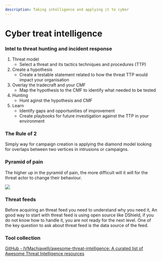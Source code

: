 ```yaml
---
description: Taking intelligence and applying it to cyber
---
```


# Cyber treat intelligence

### Intel to threat hunting and incident response

1. Threat model
   * Select a threat and its tactics techniques and procedures (TTP)
2. Create a hypothesis
   * Create a testable statement related to how the threat TTP would impact your organisation
3. Overlay the tradecraft and your CMF
   * Map the hypothesis to the CMF to identify what needed to be tested
4. Hunting
   * Hunt aginst the hypothesis and CMF
5. Learn
   * Identify gaps and opportunities of improvement
   * Create playbooks for future investigation against the TTP in your environment

### The Rule of 2

Simply way for campaign creation is applying the diamond model looking for overlaps between two vertices in intrusions or campaigns.

### Pyramid of pain

The higher up in the pyramid of pain, the more difficult will it will for the threat actor to change their behaviour.

![](https://remnote-user-data.s3.amazonaws.com/g5p1PSh-1o05NUSgQmhouqlrwO9f18sqF-tml3DI0VwG9TkkqWk7Xzm6BGO3EDTf13uRFDTLFHUOpy8Smhhakct4i4OtYx\_l9ZEd6GexLn0tGt75mY\_L2hRbLe7R\_SfI.png)

### Threat feeds

Before acquiring an threat feed you need to understand why you need it, An good way to start with threat feed is using open source like DShield, if you do not know how to handle it, you are not ready for the next level. One of the key question to ask about threat feed is the data source of the feed.



### Tool collection

[GitHub - IVMachiavelli/awesome-threat-intelligence: A curated list of Awesome Threat Intelligence resources](https://github.com/IVMachiavelli/awesome-threat-intelligence)
